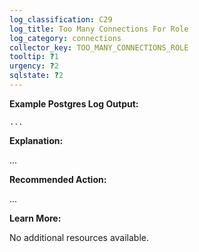 ```yaml
---
log_classification: C29
log_title: Too Many Connections For Role
log_category: connections
collector_key: TOO_MANY_CONNECTIONS_ROLE
tooltip: ?1
urgency: ?2
sqlstate: ?2
---
```


**Example Postgres Log Output:**

```
...
```

**Explanation:**

...

**Recommended Action:**

...

**Learn More:**

No additional resources available.
